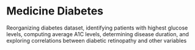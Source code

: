 # Medicine Diabetes
Reorganizing diabetes dataset, identifying patients with highest glucose levels, computing average A1C levels, determining disease duration, and exploring correlations between diabetic retinopathy and other variables
